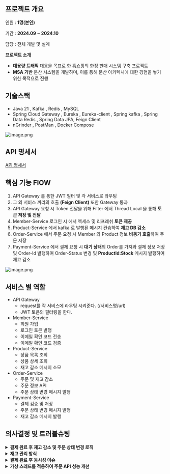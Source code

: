 ## 프로젝트 개요

인원 : **1명(본인)**

기간 : **2024.09 ~ 2024.10**

담당 : 전체 개발 및 설계

**프로젝트 소개**

- **대용량 트래픽** 대응을 목표로 한 홈쇼핑의 한정 판매 시스템 구축 프로젝트
- **MSA 기반** 분산 시스템을 개발하며, 이를 통해 분산 아키텍처에 대한 경험을 쌓기 위한 목적으로 진행

## 기술스택

- Java 21 , Kafka , Redis , MySQL
- Spring Cloud Gateway , Eureka , Eureka-client , Spring kafka , Spring Data Redis , Spring Data JPA, Feign Client
- nGrinder , PostMan , Docker Compose

![image.png](https://img.notionusercontent.com/s3/prod-files-secure%2F04134d59-90bb-48a2-b600-8335846e6312%2Fbe53300a-75a6-484e-9a07-01861f961c7b%2Fimage.png/size/w=2000?exp=1733319372&sig=PNewQY4n91TJn5DA8qJ-OOG_FyI72JDPJjHRswYJ6Qc)


## API 명세서

[API 명세서](https://www.notion.so/13f9a382c1a2804896bbd94871f287d3?pvs=21)


## 핵심 기능 FlOW

1. API Gateway 를 통한 JWT 필터 및 각 서비스로 라우팅
2. 그 외 서비스 끼리의 호출 **(Feign Client)** 또한 Gateway 통과
3. API Gateway 요청 시 Token 전달을 위해 Filter 에서 Thread Local 을 통해 **토큰 저장 및 전달**
4. Member-Service 로그인 시 에서 엑세스 및 리프레쉬 **토큰 제공**
5. Product-Service 에서 kafka 로 발행된 메시지 컨슘하여 **재고 DB 감소**
6. Order-Service 에서 주문 요청 시 Member 와 Product 정보 **비동기 호출**하여 주문 저장
7. Payment-Service 에서 결제 요청 시 **대기 상태**의 Order를 가져와 결제 정보 저장 및 Order-Id 발행하여 Order-Status 변경 및 **ProductId:Stock** 메시지 발행하여 재고 감소

![image.png](https://img.notionusercontent.com/s3/prod-files-secure%2F04134d59-90bb-48a2-b600-8335846e6312%2Fa860e0e5-52d6-4907-8b28-64e669f70b9e%2Fimage.png/size/w=2000?exp=1733319691&sig=bzZTPLcp4bQgeSZjmf85fjgwvDg6yFc2-V5QPhuo08U)

## 서비스 별 역할

- API Gateway
    - request를 각 서비스에 라우팅 시켜준다. (/서비스명/url)
    - JWT 토큰의 필터링을 한다.
- Member-Service
    - 회원 가입
    - 로그인 토큰 발행
    - 이메일 확인 코드 전송
    - 이메일 확인 코드 검증
- Product-Service
    - 상품 목록 조회
    - 상품 상세 조회
    - 재고 감소 메시지 소모
- Order-Service
    - 주문 및 재고 감소
    - 주문 정보 API
    - 주문 상태 변경 메시지 발행
- Payment-Service
    - 결제 검증 및 저장
    - 주문 상태 변경 메시지 발행
    - 재고 감소 메시지 발행

## 의사결정 및 트러블슈팅
<details>
        
<summary><b>결제 완료 후 재고 감소 및 주문 상태 변경 로직</b></summary>
<br>

***결제 완료 Flow***<br>
![image.png](https://img.notionusercontent.com/s3/prod-files-secure%2F04134d59-90bb-48a2-b600-8335846e6312%2F83975f94-7cd1-46de-92f6-55995783f6d5%2Fimage.png/size/w=2000?exp=1733319508&sig=xmV3AjhRP18dgW-nC23hEZ63B_4Znny-E0bG-szqwTI)

***재고 반영 Flow***<br>
![image.png](https://img.notionusercontent.com/s3/prod-files-secure%2F04134d59-90bb-48a2-b600-8335846e6312%2F25602d61-fe41-4900-b55e-15b98681b35b%2Fimage.png/size/w=2000?exp=1733319540&sig=vnhfy5zAn6iJK9HLsAr8Xv-7jTm_iYYDRN9Ml1DJYIs)
    
- 결제 시 일시적으로 몰릴 수 있는 **재고 변동을 DB 부하**를 줄이기 위하여 **대규모 데이터 처리에 이점**을 가진 **kafka** 통하여 처리하도록 하였고 그 외 **UX 를 높이기 위해** 관심사 외의 작업을 메시지를 발행하여 처리
- **Kafka** vs RabbitMQ : 대용량 데이터와 실시간 스트리밍에 안정적인 **Kafka** 선택
- 휘발성 : Kafka는 메시지를 가져가더라도 EventStreamer 에 저장하여 재생 가능하지만 RabbitMQ는 삭제해 불가능
- 실시간 스트리밍 : 대규모 실시간 스트리밍에서 Kafka는 RabbitMQ에 비해 우위를 가짐
- 응답 속도 : RabbitMQ는 낮은 지연 시간과 빠른 응답성으로 실시간 요청-응답 기반 애플리케이션에 최적화

</details>

<details>
<summary><b>재고 관리 방식</b></b></summary> 
<br>

![image.png](https://img.notionusercontent.com/s3/prod-files-secure%2F04134d59-90bb-48a2-b600-8335846e6312%2Ffd9b22e0-7753-4c18-9a11-23cd45b574b1%2Fimage.png/size/w=2000?exp=1733319572&sig=KfCTMqtcUPzccXN5qnFjnSnxuxG47ac-WhnI4YLjpnA)
    
- **Redis** 를 통해 도메인 특성 상 구매 속도가 **빨라야하며 재고에 오류가 있어선 안된다** 생각하여 InMemory DB인 레디스를 선택하여 이를 통해 빠른 조회에 **원자적 연산**으로 동시성 제어
- 재고를 감소 한 후 감소한 값이 0 미만이라면 재고가 부족하다 판단하고 application 레벨에서 이를 체크하고 복구하는 로직으로 작성하였으나 감소한 시점에 또 다른 요청이 오면 해당 요청이 통과해야 하는 재고임에도 실패하는 문제 발생
- **루아스크립트** vs 분산 락
  - 루아스크립트
    - 레디스 내에서 로직이 가능
    - 이를 통해 원자적 연산으로 다른 클라이언트의 개입을 봉쇄하여 경쟁 상태 방지
    - 서버에서의 로직이 필요한 경우는 사용 불가
    - 클러스터 환경에서 문제 발생
    - 성능적으로 더 우수한 루아스크립트 선택

  - 분산 락
    - 레디스에서 값을 가져와서 사용하는 로직의 형태로 이용 가능
    - Redisson 의 경우 pub,sub 형태로 락을 사용함
    - 클러스터 환경에서 문제 발생하지 않음
</details>

<details>
<summary><b>결제 완료 후 동시성 이슈</b></summary> 
<br>

**주문 상태 Flow**
        
![image.png](https://img.notionusercontent.com/s3/prod-files-secure%2F04134d59-90bb-48a2-b600-8335846e6312%2F192fac3b-b6e5-4dac-96fb-18e9fd5394ed%2Fimage.png/size/w=2000?exp=1733319600&sig=oJWM3FIv7GIo0f82Knbp0b2E07u876DtpKa2weAvuSk)
    
**AsIs**
    
- 주문이 시작된 후 **15분 내에 결제 완료**를 하지 못하면 스케줄러(1분 간격 실행)를 통해 주문이 실패로 처리
- 결제가 완료되면 **Order 번호를 메시지로 발행**하여 주문 상태를 완료로 업데이트
- 하지만 다음과 같은 상황에서는 동시성 문제가 발생
  - 결제가 15분 내에 완료되었으나, 메시지가 15분 안에 컨슘되지 못한 경우
  - 메시지가 처리 완료되었지만 스케줄러에서 처리되지 않은 주문으로 조회된 경우
    
**Tobe**
    
- 실패 처리와 성공 처리를 동일한 Kafka 토픽에서 관리
- **UpdateAt 필드 확인을 통해** 값이 존재하면 상태 변경 X
 - 이로 인해 Order가 공유자원이 되어 DB 레벨의 쓰기 락을 통해 해결

</details>
<details>
        <summary><b>가상 스레드를 적용하여 주문 API 성능 개선</b></summary>
        <br>
        
**성능 개선 상세** : [부하테스트 기록](https://desert-elk-95d.notion.site/1429a382c1a280e884bcfbb793ecaaad?pvs=4) 
| **버전** | **주요 변경 사항** | **TPS** | **TPS 변화량** | **증감률** |
| --- | --- | --- | --- | --- |
| Version 0 (조정 전) | 기본 설정 | 180 | - | - |
| Version 0 (조정 후) | 커넥션 풀 최적화 | 220 | +40 | +22.22% |
| Version 1 | Feign 요청 비동기 처리 | 138 | -42 | -23.33% |
| Version 2 | 스레드 풀 크기 500으로 조정 | 229 | +49 | +27.22% |
| Version 3 | 비동기 Task 가상 스레드 변경 | 130.5 | -49.5 | -27.50% |
| Version 3.5 | MariaDB Driver 및 가상 스레드 비동기 요청 처리 | 265 | +85 | +47.22% |
| Version 4 | 톰캣 스레드 가상 스레드 전환, ThreadLocal 제거 | 262 | +82 | +45.56% |

최종적으로 **Version 3.5**를 적용하여 TPS **180 → 265**로 **47.22% 성능 향상**을 달성
</details>
